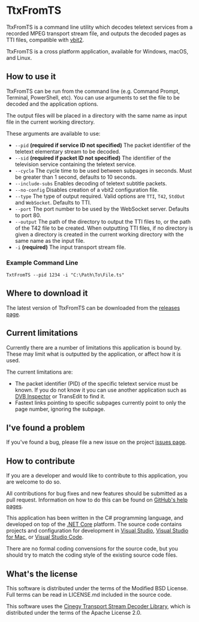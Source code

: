 TtxFromTS
=========

TtxFromTS is a command line utility which decodes teletext services from a recorded MPEG transport stream file, and outputs the decoded pages as TTI files, compatible with [vbit2](https://github.com/peterkvt80/vbit2).

TtxFromTS is a cross platform application, available for Windows, macOS, and Linux.

How to use it
-------------

TtxFromTS can be run from the command line (e.g. Command Prompt, Terminal, PowerShell, etc). You can use arguments to set the file to be decoded and the application options.

The output files will be placed in a directory with the same name as input file in the current working directory.

These arguments are available to use:

* `--pid` **(required if service ID not specified)** The packet identifier of the teletext elementary stream to be decoded.
* `--sid` **(required if packet ID not specified)** The identifier of the television service containing the teletext service.
* `--cycle` The cycle time to be used between subpages in seconds. Must be greater than 1 second, defaults to 10 seconds.
* `--include-subs` Enables decoding of teletext subtitle packets.
* `--no-config` Disables creation of a vbit2 configuration file.
* `--type` The type of output required. Valid options are `TTI`, `T42`, `StdOut` and `WebSocket`. Defaults to TTI.
* `--port` The port number to be used by the WebSocket server. Defaults to port 80.
* `--output` The path of the directory to output the TTI files to, or the path of the T42 file to be created. When outputting TTI files, if no directory is given a directory is created in the current working directory with the same name as the input file.
* `-i` **(required)** The input transport stream file.

### Example Command Line

```
TxtFromTS --pid 1234 -i "C:\Path\To\File.ts"
```

Where to download it
--------------------

The latest version of TtxFromTS can be downloaded from the [releases page](https://github.com/orryverducci/TtxFromTS/releases).

Current limitations
-------------------

Currently there are a number of limitations this application is bound by. These may limit what is outputted by the application, or affect how it is used.

The current limitations are:

* The packet identifier (PID) of the specific teletext service must be known. If you do not know it you can use another application such as [DVB Inspector](http://www.digitalekabeltelevisie.nl/dvb_inspector/) or TransEdit to find it.
* Fastext links pointing to specific subpages currently point to only the page number, ignoring the subpage.

I've found a problem
--------------------

If you've found a bug, please file a new issue on the project [issues page](https://github.com/orryverducci/TtxFromTS/issues).

How to contribute
-----------------

If you are a developer and would like to contribute to this application, you are welcome to do so.

All contributions for bug fixes and new features should be submitted as a pull request. Information on how to do this can be found on [GitHub's help pages](https://help.github.com/articles/about-pull-requests/).

This application has been written in the C# programming language, and developed on top of the [.NET Core](https://docs.microsoft.com/en-gb/dotnet/core/) platform. The source code contains projects and configuration for development in [Visual Studio](https://www.visualstudio.com/vs/), [Visual Studio for Mac](https://www.visualstudio.com/vs/), or [Visual Studio Code](https://code.visualstudio.com/).

There are no formal coding convensions for the source code, but you should try to match the coding style of the existing source code files.

What's the license
------------------

This software is distributed under the terms of the Modified BSD License. Full terms can be read in LICENSE.md included in the source code.

This software uses the [Cinegy Transport Stream Decoder Library](https://github.com/Cinegy/TsDecoder), which is distributed under the terms of the Apache License 2.0.
